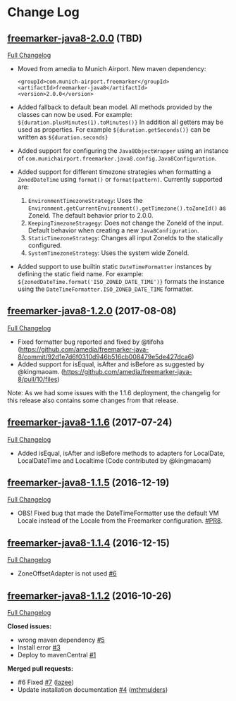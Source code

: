 # Change Log

## [freemarker-java8-2.0.0](https://github.com/Munich-Airport/freemarker-java-8/tree/master) (TBD)
[Full Changelog](https://github.com/Munich-Airport/freemarker-java-8/compare/freemarker-java8-1.2.0...freemarker-java8-2.0.0)

- Moved from amedia to Munich Airport. New maven dependency:

      <groupId>com.munich-airport.freemarker</groupId>
      <artifactId>freemarker-java8</artifactId>
      <version>2.0.0</version>

- Added fallback to default bean model. All methods provided by the classes can now be used. For example: `${duration.plusMinutes(1).toMinutes()}`
  In addition all getters may be used as properties. For example `${duration.getSeconds()}` can be written as `${duration.seconds}`
- Added support for configuring the `Java8ObjectWrapper` using an instance of `com.munichairport.freemarker.java8.config.Java8Configuration`. 
- Added support for different timezone strategies when formatting a `ZonedDateTime` using `format()` or `format(pattern)`. Currently supported are:
  1. `EnvironmentTimezoneStrategy`: 
      Uses the `Environment.getCurrentEnvironment().getTimezone().toZoneId()` as ZoneId. The default behavior prior to 2.0.0.
  1. `KeepingTimezoneStragegy`: 
      Does not change the ZoneId of the input. Default behavior when creating a new `Java8Configuration`.
  1. `StaticTimezoneStrategy`:
      Changes all input ZoneIds to the statically configured.
  1. `SystemTimezoneStrategy`:
      Uses the system wide ZoneId.
- Added support to use builtin static `DateTimeFormatter` instances by defining the static field name. 
  For example: `${zonedDateTime.format('ISO_ZONED_DATE_TIME')}` formats the instance using the `DateTimeFormatter.ISO_ZONED_DATE_TIME` formatter.

## [freemarker-java8-1.2.0](https://github.com/amedia/freemarker-java-8/tree/freemarker-java8-1.2.0) (2017-08-08)
[Full Changelog](https://github.com/amedia/freemarker-java-8/compare/freemarker-java8-1.1.5...freemarker-java8-1.2.0)

- Fixed formatter bug reported and fixed by @tifoha (https://github.com/amedia/freemarker-java-8/commit/92d1e7d6f0310d946b516cb008479e5de427dca6)
- Added support for isEqual, isAfter and isBefore as suggested by @kingmaoam. (https://github.com/amedia/freemarker-java-8/pull/10/files)

Note: As we had some issues with the 1.1.6 deployment, the changelig for this release also contains some changes from that release. 


## [freemarker-java8-1.1.6](https://github.com/amedia/freemarker-java-8/tree/freemarker-java8-1.1.6) (2017-07-24)
[Full Changelog](https://github.com/amedia/freemarker-java-8/compare/freemarker-java8-1.1.5...freemarker-java8-1.1.6)

- Added isEqual, isAfter and isBefore methods to adapters for LocalDate, LocalDateTime and Localtime (Code contributed by @kingmaoam)

## [freemarker-java8-1.1.5](https://github.com/amedia/freemarker-java-8/tree/freemarker-java8-1.1.5) (2016-12-19)
[Full Changelog](https://github.com/amedia/freemarker-java-8/compare/freemarker-java8-1.1.4...freemarker-java8-1.1.5)

- OBS! Fixed bug that made the DateTimeFormatter use the default VM Locale instead of the Locale from the Freemarker configuration. [\#PR8](https://github.com/amedia/freemarker-java-8/pull/8).

## [freemarker-java8-1.1.4](https://github.com/amedia/freemarker-java-8/tree/freemarker-java8-1.1.4) (2016-12-15)
[Full Changelog](https://github.com/amedia/freemarker-java-8/compare/freemarker-java8-1.1.2...freemarker-java8-1.1.4)

- ZoneOffsetAdapter is not used [\#6](https://github.com/amedia/freemarker-java-8/issues/6)


## [freemarker-java8-1.1.2](https://github.com/amedia/freemarker-java-8/tree/freemarker-java8-1.1.2) (2016-10-26)

[Full Changelog](https://github.com/amedia/freemarker-java-8/compare/freemarker-java8-1.1.1...freemarker-java8-1.1.2)

**Closed issues:**

- wrong maven dependency  [\#5](https://github.com/amedia/freemarker-java-8/issues/5)
- Install error [\#3](https://github.com/amedia/freemarker-java-8/issues/3)
- Deploy to mavenCentral [\#1](https://github.com/amedia/freemarker-java-8/issues/1)

**Merged pull requests:**

- \#6 Fixed [\#7](https://github.com/amedia/freemarker-java-8/pull/7) ([lazee](https://github.com/lazee))
- Update installation documentation [\#4](https://github.com/amedia/freemarker-java-8/pull/4) ([mthmulders](https://github.com/mthmulders))



